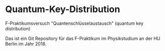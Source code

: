# Quantum-Key-Distribution

F-Praktikumsversuch "Quantenschlüsselaustausch" (quantum key distribution)

Das ist ein Git Repository für das F-Praktikum im Physikstudium an der HU Berlin im Jahr 2018.
